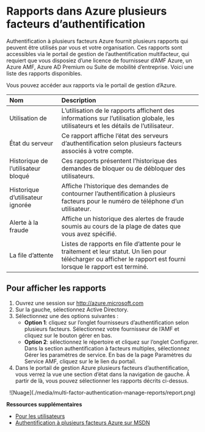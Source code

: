 <properties
    pageTitle="Rapports d’Azure, plusieurs facteurs d’authentification"
    description="Il décrit comment utiliser la fonctionnalité d’authentification à plusieurs facteurs Azure - rapports."
    services="multi-factor-authentication"
    documentationCenter=""
    authors="kgremban"
    manager="femila"
    editor="curtand"/>

<tags
    ms.service="multi-factor-authentication"
    ms.workload="identity"
    ms.tgt_pltfrm="na"
    ms.devlang="na"
    ms.topic="article"
    ms.date="08/04/2016"
    ms.author="kgremban"/>

# <a name="reports-in-azure-multi-factor-authentication"></a>Rapports dans Azure plusieurs facteurs d’authentification

Authentification à plusieurs facteurs Azure fournit plusieurs rapports qui peuvent être utilisés par vous et votre organisation. Ces rapports sont accessibles via le portail de gestion de l’authentification multifacteur, qui requiert que vous disposiez d’une licence de fournisseur d’AMF Azure, un Azure AMF, Azure AD Premium ou Suite de mobilité d’entreprise. Voici une liste des rapports disponibles.

Vous pouvez accéder aux rapports via le portail de gestion d’Azure.

Nom| Description
:------------- | :------------- |
Utilisation de | L’utilisation de le rapports affichent des informations sur l’utilisation globale, les utilisateurs et les détails de l’utilisateur.
État du serveur|Ce rapport affiche l’état des serveurs d’authentification selon plusieurs facteurs associés à votre compte.
Historique de l’utilisateur bloqué|Ces rapports présentent l’historique des demandes de bloquer ou de débloquer des utilisateurs.
Historique d’utilisateur ignorée|Affiche l’historique des demandes de contourner l’authentification à plusieurs facteurs pour le numéro de téléphone d’un utilisateur.
Alerte à la fraude|Affiche un historique des alertes de fraude soumis au cours de la plage de dates que vous avez spécifié.
La file d’attente|Listes de rapports en file d’attente pour le traitement et leur statut. Un lien pour télécharger ou afficher le rapport est fourni lorsque le rapport est terminé.

## <a name="to-view-reports"></a>Pour afficher les rapports

1.  Ouvrez une session sur http://azure.microsoft.com
2.  Sur la gauche, sélectionnez Active Directory.
3.  Sélectionnez une des options suivantes :
    - **Option 1**: cliquez sur l’onglet fournisseurs d’authentification selon plusieurs facteurs. Sélectionnez votre fournisseur de l’AMF et cliquez sur le bouton gérer en bas.
    - **Option 2**: sélectionnez le répertoire et cliquez sur l’onglet Configurer. Dans la section authentification à facteurs multiples, sélectionnez Gérer les paramètres de service. En bas de la page Paramètres du Service AMF, cliquez sur le le lien du portail.
4.  Dans le portail de gestion Azure plusieurs facteurs d’authentification, vous verrez la vue une section d’état dans la navigation de gauche. À partir de là, vous pouvez sélectionner les rapports décrits ci-dessus.

<center>![Nuage](./media/multi-factor-authentication-manage-reports/report.png)</center>


**Ressources supplémentaires**

* [Pour les utilisateurs](./end-user/multi-factor-authentication-end-user.md)
* [Authentification à plusieurs facteurs Azure sur MSDN](https://msdn.microsoft.com/library/azure/dn249471.aspx)
